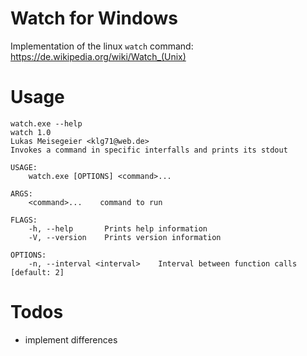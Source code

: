 # Watch for Windows
Implementation of the linux `watch` command: https://de.wikipedia.org/wiki/Watch_(Unix)

# Usage
```
watch.exe --help
watch 1.0
Lukas Meisegeier <klg71@web.de>
Invokes a command in specific interfalls and prints its stdout

USAGE:
    watch.exe [OPTIONS] <command>...

ARGS:
    <command>...    command to run

FLAGS:
    -h, --help       Prints help information
    -V, --version    Prints version information

OPTIONS:
    -n, --interval <interval>    Interval between function calls [default: 2]
```

# Todos
- implement differences

